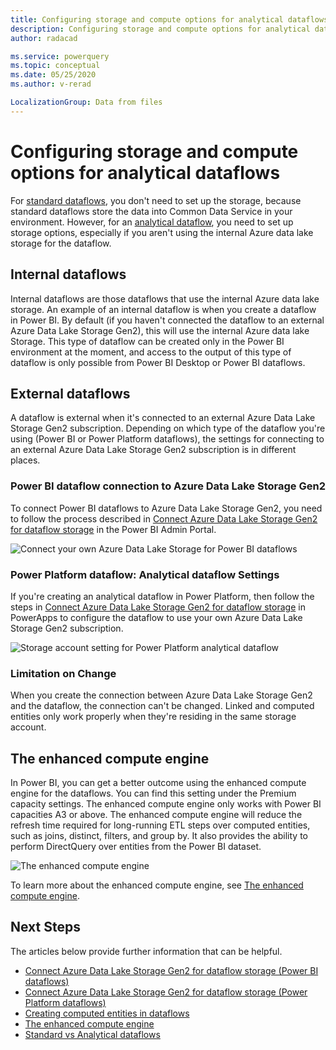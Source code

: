 ```yaml
---
title: Configuring storage and compute options for analytical dataflows
description: Configuring storage and compute options for analytical dataflows
author: radacad

ms.service: powerquery
ms.topic: conceptual
ms.date: 05/25/2020
ms.author: v-rerad

LocalizationGroup: Data from files
---
```


# Configuring storage and compute options for analytical dataflows

For [standard dataflows](understanding-differences-between-analytical-standard-dataflows.md), you don't need to set up the storage, because standard dataflows store the data into Common Data Service in your environment. However, for an [analytical dataflow](understanding-differences-between-analytical-standard-dataflows.md), you need to set up storage options, especially if you aren't using the internal Azure data lake storage for the dataflow.

## Internal dataflows

Internal dataflows are those dataflows that use the internal Azure data lake storage. An example of an internal dataflow is when you create a dataflow in Power BI. By default (if you haven't connected the dataflow to an external Azure Data Lake Storage Gen2), this will use the internal Azure data lake Storage. This type of dataflow can be created only in the Power BI environment at the moment, and access to the output of this type of dataflow is only possible from Power BI Desktop or Power BI dataflows.

## External dataflows

A dataflow is external when it's connected to an external Azure Data Lake Storage Gen2 subscription. Depending on which type of the dataflow you're using (Power BI or Power Platform dataflows), the settings for connecting to an external Azure Data Lake Storage Gen2 subscription is in different places.

### Power BI dataflow connection to Azure Data Lake Storage Gen2

To connect Power BI dataflows to Azure Data Lake Storage Gen2, you need to follow the process described in [Connect Azure Data Lake Storage Gen2 for dataflow storage](https://docs.microsoft.com/power-bi/transform-model/service-dataflows-connect-azure-data-lake-storage-gen2) in the Power BI Admin Portal.

![Connect your own Azure Data Lake Storage for Power BI dataflows](https://docs.microsoft.com/power-bi/transform-model/media/service-dataflows-connect-azure-data-lake-storage-gen2/dataflows-connect-08b.png)

### Power Platform dataflow: Analytical dataflow Settings

If you're creating an analytical dataflow in Power Platform, then follow the steps in [Connect Azure Data Lake Storage Gen2 for dataflow storage](https://docs.microsoft.com/powerapps/maker/common-data-service/connect-azure-data-lake-storage-for-dataflow) in PowerApps to configure the dataflow to use your own Azure Data Lake Storage Gen2 subscription.

![Storage account setting for Power Platform analytical dataflow](https://docs.microsoft.com/powerapps/maker/common-data-service/media/select-storage-account.png)

### Limitation on Change

When you create the connection between Azure Data Lake Storage Gen2 and the dataflow, the connection can't be changed. Linked and computed entities only work properly when they're residing in the same storage account.

## The enhanced compute engine

In Power BI, you can get a better outcome using the enhanced compute engine for the dataflows. You can find this setting under the Premium capacity settings. The enhanced compute engine only works with Power BI capacities A3 or above. The enhanced compute engine will reduce the refresh time required for long-running ETL steps over computed entities, such as joins, distinct, filters, and group by. It also provides the ability to perform DirectQuery over entities from the Power BI dataset.

![The enhanced compute engine](https://docs.microsoft.com/power-bi/transform-model/media/service-dataflows-enhanced-compute-engine/enhanced-compute-engine-01.png)

To learn more about the enhanced compute engine, see [The enhanced compute engine](https://docs.microsoft.com/power-bi/transform-model/service-dataflows-enhanced-compute-engine).

## Next Steps

The articles below provide further information that can be helpful.

- [Connect Azure Data Lake Storage Gen2 for dataflow storage (Power BI dataflows)](https://docs.microsoft.com/power-bi/service-dataflows-connect-azure-data-lake-storage-gen2
  )
- [Connect Azure Data Lake Storage Gen2 for dataflow storage (Power Platform dataflows)](https://docs.microsoft.com/powerapps/maker/common-data-service/connect-azure-data-lake-storage-for-dataflow)
- [Creating computed entities in dataflows](computed-entities.md)
- [The enhanced compute engine](https://docs.microsoft.com/power-bi/transform-model/service-dataflows-enhanced-compute-engine)
- [Standard vs Analytical dataflows](understanding-differences-between-analytical-standard-dataflows.md)